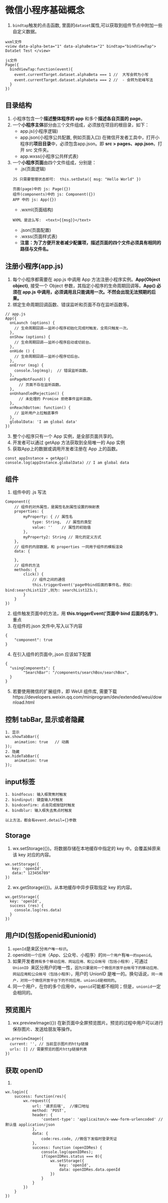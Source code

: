 # 微信小程序基础概念

1. `bindtap`触发的点击函数, 里面的`dataset`属性,可以获取到组件节点中附加一些自定义数据。
```
wxml文件
<view data-alpha-beta="1" data-alphaBeta="2" bindtap="bindViewTap"> DataSet Test </view>

js文件
Page({
  bindViewTap:function(event){
    event.currentTarget.dataset.alphaBeta === 1 //  大写会转为小写
    event.currentTarget.dataset.alphabeta === 2 //  - 会转为驼峰写法
  }
})
```

## 目录结构
1. 小程序包含一个**描述整体程序的 app** 和多个**描述各自页面的 page**。
2. 一个**小程序主体**部分由三个文件组成，必须放在项目的根目录，如下：
    - app.js(小程序逻辑)
    - app.json(小程序公共配置, 例如页面入口)  在微信开发者工具中，打开小程序的**项目目录**中，必须包含app.json。即 **src > pages、app.json**，打开 src 文件夹。
    - app.wxss(小程序公共样式表)
3. 一个**小程序页面**由四个文件组成，分别是：
    - .js(页面逻辑) 
    ```
    JS 只需要管理状态即可:  this.setData({ msg: "Hello World" })

    页面(page)中的 js: Page({})
    组件(components)中的 js: Component({})
    APP 中的 js: App({})
    ```
    - .wxml(页面结构) 
    ```
    WXML 是这么写:  <text>{{msg}}</text>
    ```
    - .json(页面配置) 
    - .wxss(页面样式表)
    - **注意：为了方便开发者减少配置项，描述页面的四个文件必须具有相同的路径与文件名。**

## 注册小程序(app.js)
1. 每个小程序都需要在 app.js 中调用 App 方法注册小程序实例。**App(Object object)**, 接受一个 Object 参数，其指定小程序的生命周期回调等。**App() 必须在 app.js 中调用，必须调用且只能调用一次。不然会出现无法预期的后果。**
2. 绑定生命周期回调函数、错误监听和页面不存在监听函数等。
```
// app.js
App({
  onLaunch (options) {
    // 生命周期回调——监听小程序初始化完成时触发，全局只触发一次。
  },
  onShow (options) {
    // 生命周期回调——监听小程序启动或切前台。
  },
  onHide () {
    // 生命周期回调——监听小程序切后台。
  },
  onError (msg) {
    console.log(msg);  // 错误监听函数。
  },
  onPageNotFound() {
      // 页面不存在监听函数。
  },
  onUnhandledRejection() {
      // 未处理的 Promise 拒绝事件监听函数。
  },
  onReachBottom: function() {
    // 监听用户上拉触底事件
  },
  globalData: 'I am global data'
})
```
3. 整个小程序只有一个 App 实例，是全部页面共享的。
4. 开发者可以通过 getApp 方法获取到全局唯一的 App 实例
5. 获取App上的数据或调用开发者注册在 App 上的函数。
```
const appInstance = getApp()
console.log(appInstance.globalData) // I am global data
```

## 组件
1. 组件中的 .js 写法
```
Component({
    // 组件的对外属性，是属性名到属性设置的映射表
    properties: {   
        myProperty: { // 属性名
            type: String,  // 属性的类型
            value: ''    // 属性的初始值
        },
        myProperty2: String // 简化的定义方式
    },
    // 组件的内部数据，和 properties 一同用于组件的模板渲染
    data: {

    },
    // 组件的方法
    methods: {
        click() {
            // 组件之间的通信 
            this.triggerEvent('page中bind后面的事件名，例如: bind:searchList123',则为: searchList123。);
        }
    }
})
```
2. 组件触发页面中的方法，用 **this.triggerEvent('页面中 bind 后面的名字')**。重点
3. 在组件的.json 文件中,写入以下内容
```
{
    "component": true
}
```
4. 在引入组件的页面中,.json 应该如下配置
```
{
  "usingComponents": {
        "SearchBar": "/components/searchBox/searchBox",
  }
}
```
5. 若要使用微信的扩展组件，即 WeUI 组件库, 需要下载https://developers.weixin.qq.com/miniprogram/dev/extended/weui/download.html


##  控制 tabBar, 显示或者隐藏
```
1. 显示
wx.showTabBar({
    animation: true   // 动画
});
2. 隐藏
wx.hideTabBar({
    animation: true
});
```

## input标签
```
1. bindfocus: 输入框聚焦时触发
2. bindinput: 键盘输入时触发
3. bindconfirm: 点击完成按钮时触发
4. bindblur: 输入框失去焦点时触发

以上方法，都会有event.detail={}参数
```

## Storage
1. wx.setStorage({})。将数据存储在本地缓存中指定的 key 中。会覆盖掉原来该 key 对应的内容。
```
wx.setStorage({
   key: 'openId',
   data:" 123456789"
})
```
2. wx.getStorage({})。从本地缓存中异步获取指定 key 的内容。
```
wx.getStorage({
  key: 'openId',
  success (res) {
    console.log(res.data)
  }
})
```


## 用户ID(包括openid和unionid)
1. `openId`是来区分`用户唯一标识`。
2. openid`同一个应用`（App、公众号、小程序）的`同一个用户`有`唯一的openid`。
3. 如果开发者`拥有多个移动应用、网站应用、和公众帐号（包括小程序）`, 可通过 `UnionID `来区分用户的唯一性，`因为只要是同一个微信开放平台帐号下的移动应用、网站应用和公众帐号（包括小程序）`，用户的 UnionID 是唯一的。换句话说，`同一用户，对同一个微信开放平台下的不同应用，unionid是相同的`。
4. 同一个用户，在你的多个应用中，`openid`可能都不相同；但是，`unionid`一定会相同的。


## 预览图片
1. wx.previewImage({})
在新页面中全屏预览图片。预览的过程中用户可以进行保存图片、发送给朋友等操作。
```
wx.previewImage({
  current: '', // 当前显示图片的http链接
  urls: [] // 需要预览的图片http链接列表
})
```

## 获取 openID
1. 
```
wx.login({
    success: function(res){
        wx.request({
            url: '请求后端',  //接口地址
            method: 'POST',
            header: {
                'content-type': 'applicaiton/x-www-form-urlencoded' // 默认值 application/json
            },
            data: {
                code:res.code, //微信下发临时登录凭证
            },
            success: function (openIDRes) {
                console.log(openIDRes);
                if(openIDRes.status === 0){
                    wx.setStorage({
                        key: 'openId',
                        data: openIDRes.data.openId
                    })
                }
            }
        })
    }
})
```






